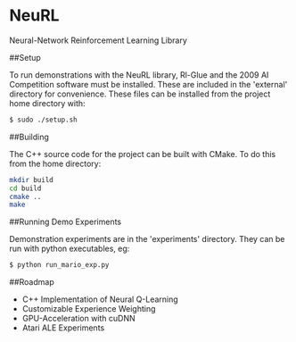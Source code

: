 NeuRL
=====

Neural-Network Reinforcement Learning Library


##Setup

To run demonstrations with the NeuRL library, Rl-Glue and the 2009 AI Competition software must be installed. These are included in the 'external' directory for convenience. These files can be installed from the project home directory with:
```bash
$ sudo ./setup.sh
```

##Building

The C++ source code for the project can be built with CMake. To do this from the home directory:
```bash
mkdir build
cd build
cmake ..
make
```

##Running Demo Experiments

Demonstration experiments are in the 'experiments' directory. They can be run with python executables, eg:
```bash
$ python run_mario_exp.py
```

##Roadmap

- C++ Implementation of Neural Q-Learning
- Customizable Experience Weighting
- GPU-Acceleration with cuDNN
- Atari ALE Experiments
